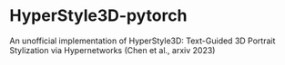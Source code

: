 # HyperStyle3D-pytorch
An unofficial implementation of HyperStyle3D: Text-Guided 3D Portrait Stylization via Hypernetworks (Chen et al., arxiv 2023)
